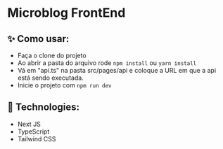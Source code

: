 # Microblog FrontEnd
## ✨ Como usar:

+ Faça o clone do projeto
+ Ao abrir a pasta do arquivo rode ```npm install``` ou ```yarn install```
+ Vá em "api.ts" na pasta src/pages/api e coloque a URL em que a api está sendo executada.
+ Inicie o projeto com ```npm run dev```

## 🧪 Technologies:

+ Next JS
+ TypeScript
+ Tailwind CSS